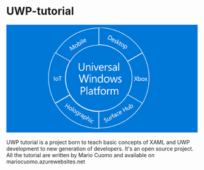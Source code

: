# UWP-tutorial

![UWP](https://github.com/mariocuomo/UWP-tutorial/blob/master/UWP%20tutorials/Images/uwpLogo.png)

UWP tutorial is a project born to teach basic concepts of XAML and UWP development to new generation of developers.
It's an open source project. 
All the tutorial are written by Mario Cuomo and available on mariocuomo.azurewebsites.net
